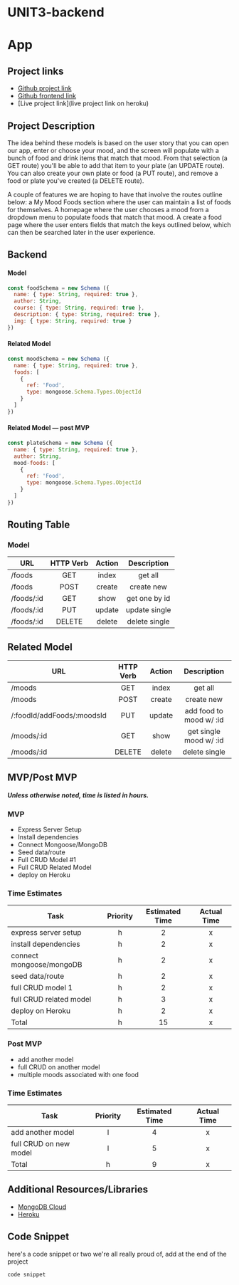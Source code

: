 # UNIT3-backend
# App

## Project links

 - [Github project link](https://github.com/hannahtrask/UNIT3-backend)
 - [Github frontend link](https://github.com/hannahtrask/UNIT3-frontend)
 - [Live project link](live project link on heroku)

## Project Description

The idea behind these models is based on the user story that you can open our app, enter or choose your mood, and the screen will populate with a bunch of food and drink items that match that mood. From that selection (a GET route) you'll be able to add that item to your plate (an UPDATE route). You can also create your own plate or food (a PUT route), and remove a food or plate you've created (a DELETE route).

A couple of features we are hoping to have that involve the routes outline below: a My Mood Foods section where the user can maintain a list of foods for themselves. A homepage where the user chooses a mood from a dropdown menu to populate foods that match that mood. A create a food page where the user enters fields that match the keys outlined below, which can then be searched later in the user experience.

## Backend

#### Model

```javascript
const foodSchema = new Schema ({
  name: { type: String, required: true },
  author: String,
  course: { type: String, required: true },
  description: { type: String, required: true },
  img: { type: String, required: true }
})
```

#### Related Model

```javascript
const moodSchema = new Schema ({
  name: { type: String, required: true }, 
  foods: [
    {
      ref: 'Food',
      type: mongoose.Schema.Types.ObjectId
    }
  ]
})
```

#### Related Model — post MVP

```javascript
const plateSchema = new Schema ({
  name: { type: String, required: true },
  author: String,
  mood-foods: [
    {
      ref: 'Food',
      type: mongoose.Schema.Types.ObjectId
    }
  ]
})
```

## Routing Table

### Model

| URL | HTTP Verb | Action | Description   |
| --- | :---: |  :---:  | :---: |
| /foods       | GET       | index  | get all       |
| /foods       | POST      | create | create new    |
| /foods/:id   | GET       | show   | get one by id |
| /foods/:id   | PUT       | update | update single |
| /foods/:id   | DELETE    | delete | delete single |

## Related Model

| URL                         | HTTP Verb | Action | Description   |
| ---                         | :---:     |  :---: | :---:         |
| /moods                      | GET       | index  | get all       |
| /moods                      | POST      | create | create new    |
| /:foodId/addFoods/:moodsId  | PUT       | update | add food to mood w/ :id |
| /moods/:id                  | GET       | show   | get single mood w/ :id  |
| /moods/:id                  | DELETE    | delete | delete single |

 
 ## MVP/Post MVP
 ##### Unless otherwise noted, time is listed in hours.

 ### MVP
 
   * Express Server Setup
   * Install dependencies
   * Connect Mongoose/MongoDB
   * Seed data/route
   * Full CRUD Model #1
   * Full CRUD Related Model
   * deploy on Heroku
 
### Time Estimates

| Task | Priority | Estimated Time | Actual Time |
| --- | :---: |  :---:  | :---: |
| express server setup      | h | 2  | x   |
| install dependencies      | h | 2  | x   |
| connect mongoose/mongoDB  | h | 2  | x   |
| seed data/route           | h | 2  | x   |
| full CRUD model 1         | h | 2  | x   |
| full CRUD related model   | h | 3  | x   |
| deploy on Heroku          | h | 2  | x   |
| Total                     | h | 15 | x   |
    
 ### Post MVP

  * add another model
  * full CRUD on another model
  * multiple moods associated with one food

  ### Time Estimates
  
| Task | Priority | Estimated Time | Actual Time |
| --- | :---: |  :---: | :---: |
| add another model      | l | 4  | x |
| full CRUD on new model | l | 5  | x |
| Total                  | h | 9  | x |

## Additional Resources/Libraries

 - [MongoDB Cloud](https://cloud.mongodb.com/)
 - [Heroku](https://dashboard.heroku.com/)

## Code Snippet

here's a code snippet or two we're all really proud of, add at the end of the project

```
code snippet
```
